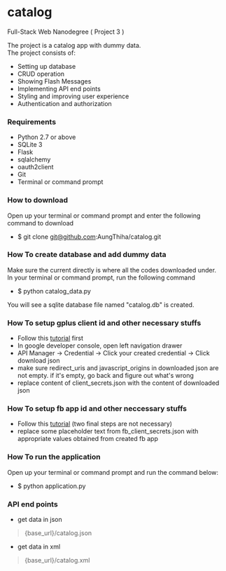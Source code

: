 # catalog
Full-Stack Web Nanodegree ( Project 3 )

The project is a catalog app with dummy data.<br>
The project consists of:<br>
* Setting up database
* CRUD operation
* Showing Flash Messages
* Implementing API end points
* Styling and improving user experience
* Authentication and authorization

### Requirements
* Python 2.7 or above
* SQLite 3
* Flask
* sqlalchemy
* oauth2client
* Git
* Terminal or command prompt

### How to download
Open up your terminal or command prompt and enter the following command to download
* $ git clone git@github.com:AungThiha/catalog.git

### How To create database and add dummy data
Make sure the current directly is where all the codes downloaded under.<br>
In your terminal or command prompt, run the following command<br>
* $ python catalog_data.py

You will see a sqlite database file named "catalog.db" is created.

### How To setup gplus client id and other necessary stuffs
* Follow this [tutorial](http://support.heateor.com/how-to-get-google-plus-client-id/) first
* In google developer console, open left navigation drawer
* API Manager -> Credential -> Click your created credential -> Click download json
* make sure redirect_uris and javascript_origins in downloaded json are not empty. if it's empty, go back and figure out what's wrong
* replace content of client_secrets.json with the content of downloaded json

### How To setup fb app id and other neccessary stuffs
* Follow this [tutorial](http://commandotubetools.com/stctutorials/how-to-get-and-add-facebook-client-id-and-app-secret/) (two final steps are not necessary)
* replace some placeholder text from fb_client_secrets.json with appropriate values obtained from created fb app

### How To run the application
Open up your terminal or command prompt and run the command below:<br>
* $ python application.py

### API end points
* get data in json

> {base_url}/catalog.json

* get data in xml

> {base_url}/catalog.xml

